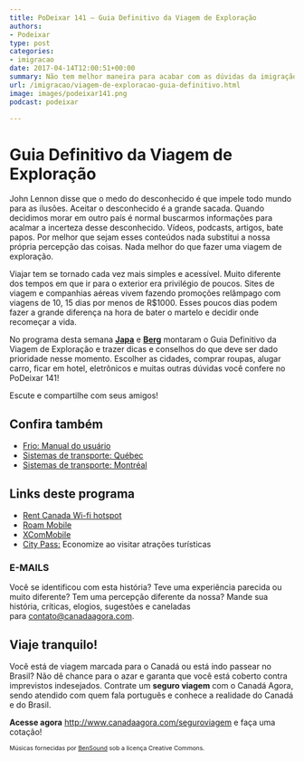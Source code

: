 ```yaml
---
title: PoDeixar 141 – Guia Definitivo da Viagem de Exploração
authors:
- Podeixar
type: post
categories:
- imigracao
date: 2017-04-14T12:00:51+00:00
summary: Não tem melhor maneira para acabar com as dúvidas da imigração do que conhecendo pessoalmente. Confira o Guia Definitiva da Viagem de Exploração do Canadá!
url: /imigracao/viagem-de-exploracao-guia-definitivo.html
image: images/podeixar141.png
podcast: podeixar

---
```

# Guia Definitivo da Viagem de Exploração

John Lennon disse que o medo do desconhecido é que impele todo mundo para as ilusões. Aceitar o desconhecido é a grande sacada. Quando decidimos morar em outro país é normal buscarmos informações para acalmar a incerteza desse desconhecido. Vídeos, podcasts, artigos, bate papos. Por melhor que sejam esses conteúdos nada substitui a nossa própria percepção das coisas. Nada melhor do que fazer uma viagem de exploração.

Viajar tem se tornado cada vez mais simples e acessível. Muito diferente dos tempos em que ir para o exterior era privilégio de poucos. Sites de viagem e companhias aéreas vivem fazendo promoções relâmpago com viagens de 10, 15 dias por menos de R$1000. Esses poucos dias podem fazer a grande diferença na hora de bater o martelo e decidir onde recomeçar a vida.

No programa desta semana [**Japa**][1] e [**Berg**][2] montaram o Guia Definitivo da Viagem de Exploração e trazer dicas e conselhos do que deve ser dado prioridade nesse momento. Escolher as cidades, comprar roupas, alugar carro, ficar em hotel, eletrônicos e muitas outras dúvidas você confere no PoDeixar 141!

Escute e compartilhe com seus amigos!



## Confira também

  * [Frio: Manual do usuário][3]
  * [Sistemas de transporte: Québec][4]
  * [Sistemas de transporte: Montréal][5]

## Links deste programa

  * <a href="https://www.cellomobile.com/hotspot-rental/canada.html" target="_blank">Rent Canada Wi-fi hotspot</a>
  * <a href="https://roammobile.com/" target="_blank">Roam Mobile</a>
  * <a href="https://www.xcomglobal.com/coverage-2/canada" target="_blank">XComMobile</a>
  * <a href="http://www.citypass.com/" target="_blank">City Pass:</a> Economize ao visitar atrações turísticas

### E-MAILS

Você se identificou com esta história? Teve uma experiência parecida ou muito diferente? Tem uma percepção diferente da nossa? Mande sua história, críticas, elogios, sugestões e caneladas para <contato@canadaagora.com>.

## Viaje tranquilo!

Você está de viagem marcada para o Canadá ou está indo passear no Brasil? Não dê chance para o azar e garanta que você está coberto contra imprevistos indesejados. Contrate um **seguro viagem** com o Canadá Agora, sendo atendido com quem fala português e conhece a realidade do Canadá e do Brasil.

**Acesse agora** <http://www.canadaagora.com/seguroviagem> e faça uma cotação!

<span style="font-size: 8pt;">Músicas fornecidas por <a href="http://www.bensound.com/" target="_blank">BenSound</a> sob a licença Creative Commons.</span>

 [1]: https://www.canadaagora.com/japa
 [2]: https://www.canadaagora.com/berg
 [3]: https://www.canadaagora.com/podeixar/frio-manual-do-usuario.html
 [4]: https://www.canadaagora.com/podeixar/sistemas-de-transporte-quebec.html
 [5]: https://www.canadaagora.com/podeixar/sistemas-de-transporte-montreal.html
